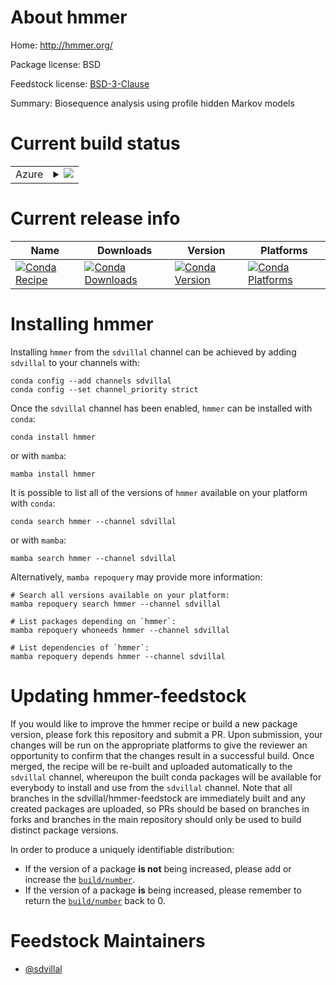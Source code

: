 About hmmer
===========

Home: http://hmmer.org/

Package license: BSD

Feedstock license: [BSD-3-Clause](https://github.com/sdvillal/hmmer-feedstock/blob/master/LICENSE.txt)

Summary: Biosequence analysis using profile hidden Markov models

Current build status
====================


<table>
    
  <tr>
    <td>Azure</td>
    <td>
      <details>
        <summary>
          <a href="https://dev.azure.com/sdvillal/feedstock-builds/_build/latest?definitionId=&branchName=master">
            <img src="https://dev.azure.com/sdvillal/feedstock-builds/_apis/build/status/hmmer-feedstock?branchName=master">
          </a>
        </summary>
        <table>
          <thead><tr><th>Variant</th><th>Status</th></tr></thead>
          <tbody><tr>
              <td>linux_64</td>
              <td>
                <a href="https://dev.azure.com/sdvillal/feedstock-builds/_build/latest?definitionId=&branchName=master">
                  <img src="https://dev.azure.com/sdvillal/feedstock-builds/_apis/build/status/hmmer-feedstock?branchName=master&jobName=linux&configuration=linux%20linux_64_" alt="variant">
                </a>
              </td>
            </tr><tr>
              <td>osx_64</td>
              <td>
                <a href="https://dev.azure.com/sdvillal/feedstock-builds/_build/latest?definitionId=&branchName=master">
                  <img src="https://dev.azure.com/sdvillal/feedstock-builds/_apis/build/status/hmmer-feedstock?branchName=master&jobName=osx&configuration=osx%20osx_64_" alt="variant">
                </a>
              </td>
            </tr><tr>
              <td>osx_arm64</td>
              <td>
                <a href="https://dev.azure.com/sdvillal/feedstock-builds/_build/latest?definitionId=&branchName=master">
                  <img src="https://dev.azure.com/sdvillal/feedstock-builds/_apis/build/status/hmmer-feedstock?branchName=master&jobName=osx&configuration=osx%20osx_arm64_" alt="variant">
                </a>
              </td>
            </tr>
          </tbody>
        </table>
      </details>
    </td>
  </tr>
</table>

Current release info
====================

| Name | Downloads | Version | Platforms |
| --- | --- | --- | --- |
| [![Conda Recipe](https://img.shields.io/badge/recipe-hmmer-green.svg)](https://anaconda.org/sdvillal/hmmer) | [![Conda Downloads](https://img.shields.io/conda/dn/sdvillal/hmmer.svg)](https://anaconda.org/sdvillal/hmmer) | [![Conda Version](https://img.shields.io/conda/vn/sdvillal/hmmer.svg)](https://anaconda.org/sdvillal/hmmer) | [![Conda Platforms](https://img.shields.io/conda/pn/sdvillal/hmmer.svg)](https://anaconda.org/sdvillal/hmmer) |

Installing hmmer
================

Installing `hmmer` from the `sdvillal` channel can be achieved by adding `sdvillal` to your channels with:

```
conda config --add channels sdvillal
conda config --set channel_priority strict
```

Once the `sdvillal` channel has been enabled, `hmmer` can be installed with `conda`:

```
conda install hmmer
```

or with `mamba`:

```
mamba install hmmer
```

It is possible to list all of the versions of `hmmer` available on your platform with `conda`:

```
conda search hmmer --channel sdvillal
```

or with `mamba`:

```
mamba search hmmer --channel sdvillal
```

Alternatively, `mamba repoquery` may provide more information:

```
# Search all versions available on your platform:
mamba repoquery search hmmer --channel sdvillal

# List packages depending on `hmmer`:
mamba repoquery whoneeds hmmer --channel sdvillal

# List dependencies of `hmmer`:
mamba repoquery depends hmmer --channel sdvillal
```




Updating hmmer-feedstock
========================

If you would like to improve the hmmer recipe or build a new
package version, please fork this repository and submit a PR. Upon submission,
your changes will be run on the appropriate platforms to give the reviewer an
opportunity to confirm that the changes result in a successful build. Once
merged, the recipe will be re-built and uploaded automatically to the
`sdvillal` channel, whereupon the built conda packages will be available for
everybody to install and use from the `sdvillal` channel.
Note that all branches in the sdvillal/hmmer-feedstock are
immediately built and any created packages are uploaded, so PRs should be based
on branches in forks and branches in the main repository should only be used to
build distinct package versions.

In order to produce a uniquely identifiable distribution:
 * If the version of a package **is not** being increased, please add or increase
   the [``build/number``](https://docs.conda.io/projects/conda-build/en/latest/resources/define-metadata.html#build-number-and-string).
 * If the version of a package **is** being increased, please remember to return
   the [``build/number``](https://docs.conda.io/projects/conda-build/en/latest/resources/define-metadata.html#build-number-and-string)
   back to 0.

Feedstock Maintainers
=====================

* [@sdvillal](https://github.com/sdvillal/)

